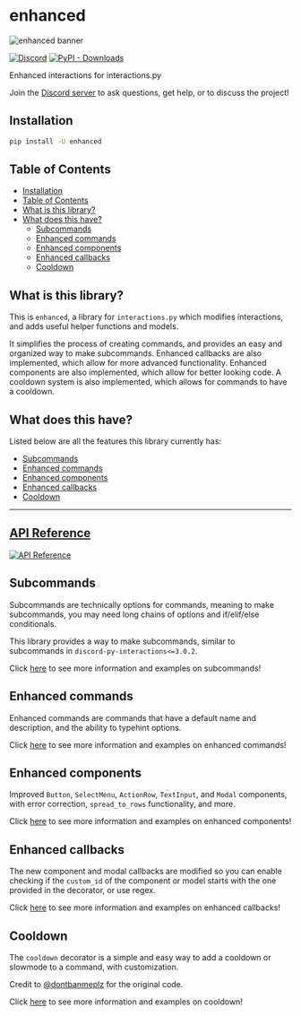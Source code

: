 # enhanced

![enhanced banner](https://github.com/interactions-py/enhanced/blob/main/src/enhanced_banner.png?raw=true)

[![Discord](https://img.shields.io/discord/924871439776108544?color=blue&label=discord&style=for-the-badge)](https://discord.gg/Y78bpT5aNv) [![PyPI - Downloads](https://img.shields.io/pypi/dm/enhanced?color=blue&style=for-the-badge)](https://pypi.org/project/enhanced/)

Enhanced interactions for interactions.py

Join the [Discord server](https://discord.gg/Y78bpT5aNv) to ask questions, get help, or to discuss the project!

## Installation

```bash
pip install -U enhanced
```

## Table of Contents

- [Installation](#installation)
- [Table of Contents](#table-of-contents)
- [What is this library?](#what-is-this-library)
- [What does this have?](#what-does-this-have)
  - [Subcommands](#subcommands)
  - [Enhanced commands](#enhanced-commands)
  - [Enhanced components](#enhanced-components)
  - [Enhanced callbacks](#enhanced-callbacks)
  - [Cooldown](#cooldown)

## What is this library?

This is `enhanced`, a library for `interactions.py` which modifies interactions, and adds useful helper functions and models.

It simplifies the process of creating commands, and provides an easy and organized way to make subcommands. Enhanced callbacks are also implemented, which allow for more advanced functionality. Enhanced components are also implemented, which allow for better looking code. A cooldown system is also implemented, which allows for commands to have a cooldown.

## What does this have?

Listed below are all the features this library currently has:

- [Subcommands](#subcommands)
- [Enhanced commands](#enhanced-commands)
- [Enhanced components](#enhanced-components)
- [Enhanced callbacks](#enhanced-callbacks)
- [Cooldown](#cooldown)

---------------------

## [API Reference](./API-Reference)

[![API Reference](https://img.shields.io/badge/API-Reference-blue.svg)](./API-Reference)

## Subcommands

Subcommands are technically options for commands, meaning to make subcommands, you may need long chains of options and if/elif/else conditionals.

This library provides a way to make subcommands, similar to subcommands in `discord-py-interactions<=3.0.2`.

Click [here](./Subcommands) to see more information and examples on subcommands!

## Enhanced commands

Enhanced commands are commands that have a default name and description, and the ability to typehint options.

Click [here](./Enhanced-commands) to see more information and examples on enhanced commands!

## Enhanced components

Improved `Button`, `SelectMenu`, `ActionRow`, `TextInput`, and `Modal` components, with error correction, `spread_to_rows` functionality, and more.

Click [here](./Enhanced-components) to see more information and examples on enhanced components!

## Enhanced callbacks

The new component and modal callbacks are modified so you can enable checking if the `custom_id` of the component or model starts with the one provided in the decorator, or use regex.

Click [here](./Enhanced-callbacks) to see more information and examples on enhanced callbacks!

## Cooldown

The `cooldown` decorator is a simple and easy way to add a cooldown or slowmode to a command, with customization.

Credit to [@dontbanmeplz](https://github.com/dontbanmeplz) for the original code.

Click [here](./Cooldown) to see more information and examples on cooldown!
